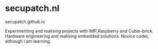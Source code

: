 secupatch.nl
============

secupatch.github.io

Experimenting and realising projects with IMP,Raspberry and Cubie-brick.
Hardware engineering and realising embedded solutions.
Novice coder, although i am learning.

